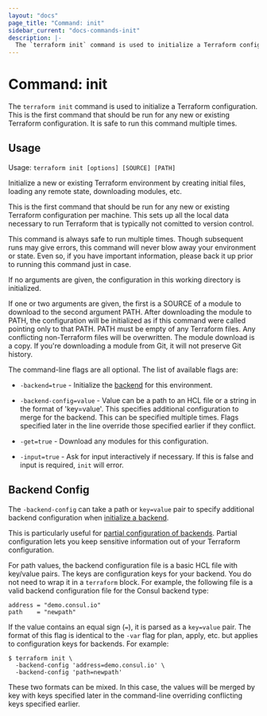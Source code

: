 ```yaml
---
layout: "docs"
page_title: "Command: init"
sidebar_current: "docs-commands-init"
description: |-
  The `terraform init` command is used to initialize a Terraform configuration. This is the first command that should be run for any new or existing Terraform configuration. It is safe to run this command multiple times.
---
```


# Command: init

The `terraform init` command is used to initialize a Terraform configuration.
This is the first command that should be run for any new or existing
Terraform configuration. It is safe to run this command multiple times.

## Usage

Usage: `terraform init [options] [SOURCE] [PATH]`

Initialize a new or existing Terraform environment by creating
initial files, loading any remote state, downloading modules, etc.

This is the first command that should be run for any new or existing
Terraform configuration per machine. This sets up all the local data
necessary to run Terraform that is typically not comitted to version
control.

This command is always safe to run multiple times. Though subsequent runs
may give errors, this command will never blow away your environment or state.
Even so, if you have important information, please back it up prior to
running this command just in case.

If no arguments are given, the configuration in this working directory
is initialized.

If one or two arguments are given, the first is a SOURCE of a module to
download to the second argument PATH. After downloading the module to PATH,
the configuration will be initialized as if this command were called pointing
only to that PATH. PATH must be empty of any Terraform files. Any
conflicting non-Terraform files will be overwritten. The module download
is a copy. If you're downloading a module from Git, it will not preserve
Git history.

The command-line flags are all optional. The list of available flags are:

* `-backend=true` - Initialize the [backend](/docs/backends) for this environment.

* `-backend-config=value` - Value can be a path to an HCL file or a string
  in the format of 'key=value'. This specifies additional configuration to merge
  for the backend. This can be specified multiple times. Flags specified
  later in the line override those specified earlier if they conflict.

* `-get=true` - Download any modules for this configuration.

* `-input=true` - Ask for input interactively if necessary. If this is false
  and input is required, `init` will error.

## Backend Config

The `-backend-config` can take a path or `key=value` pair to specify additional
backend configuration when [initialize a backend](/docs/backends/init.html).

This is particularly useful for
[partial configuration of backends](/docs/backends/config.html). Partial
configuration lets you keep sensitive information out of your Terraform
configuration.

For path values, the backend configuration file is a basic HCL file with key/value pairs.
The keys are configuration keys for your backend. You do not need to wrap it
in a `terraform` block. For example, the following file is a valid backend
configuration file for the Consul backend type:

```hcl
address = "demo.consul.io"
path    = "newpath"
```

If the value contains an equal sign (`=`), it is parsed as a `key=value` pair.
The format of this flag is identical to the `-var` flag for plan, apply,
etc. but applies to configuration keys for backends. For example:

```
$ terraform init \
  -backend-config 'address=demo.consul.io' \
  -backend-config 'path=newpath'
```

These two formats can be mixed. In this case, the values will be merged by
key with keys specified later in the command-line overriding conflicting
keys specified earlier.
